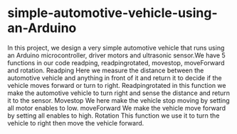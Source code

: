 # simple-automotive-vehicle-using-an-Arduino
In this project, we design a very simple automotive vehicle that runs using an Arduino microcontroller, driver motors and ultrasonic sensor.We have 5 functions in our code readping, readpingrotated, movestop, moveForward and rotation.
Readping Here we measure the distance between the automotive vehicle and anything in front of it and return it to decide if the vehicle moves forward or turn to right. Readpingrotated in this function we make the automotive vehicle to turn right and sense the distance and return it to the sensor. Movestop We here make the vehicle stop moving by setting all motor enables to low. moveForward We make the vehicle move forward by setting all enables to high. Rotation This function we use it to turn the vehicle to right then move the vehicle forward.

